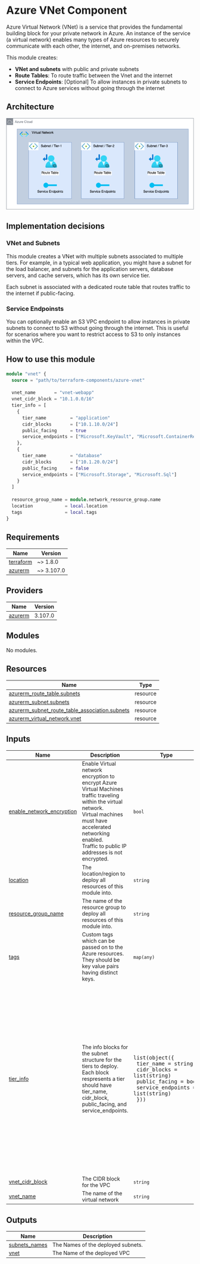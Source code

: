 # Azure VNet Component

Azure Virtual Network (VNet) is a service that provides the fundamental building block for your private network in Azure. An instance of the service (a virtual network) enables many types of Azure resources to securely communicate with each other, the internet, and on-premises networks.

This module creates:

- **VNet and subnets** with public and private subnets
- **Route Tables**: To route traffic between the Vnet and the internet
- **Service Endpoints**: [Optional] To allow instances in private subnets to connect to Azure services without going through the internet

## Architecture

![alt text](./images/vnet.png)

## Implementation decisions

### VNet and Subnets

This module creates a VNet with multiple subnets associated to multiple tiers. For example, in a typical web application, you might have a subnet for the load balancer, and subnets for the application servers, database servers, and cache servers, which has its own service tier.

Each subnet is associated with a dedicated route table that routes traffic to the internet if public-facing.

### Service Endpoinsts

You can optionally enable an S3 VPC endpoint to allow instances in private subnets to connect to S3 without going through the internet. This is useful for scenarios where you want to restrict access to S3 to only instances within the VPC.

## How to use this module

```terraform
module "vnet" {
  source = "path/to/terraform-components/azure-vnet"

  vnet_name       = "vnet-webapp"
  vnet_cidr_block = "10.1.0.0/16"
  tier_info = [
    {
      tier_name         = "application"
      cidr_blocks       = ["10.1.10.0/24"]
      public_facing     = true
      service_endpoints = ["Microsoft.KeyVault", "Microsoft.ContainerRegistry"]
    },
    {
      tier_name         = "database"
      cidr_blocks       = ["10.1.20.0/24"]
      public_facing     = false
      service_endpoints = ["Microsoft.Storage", "Microsoft.Sql"]
    }
  ]

  resource_group_name = module.network_resource_group.name
  location            = local.location
  tags                = local.tags
}
```

<!-- BEGIN_TF_DOCS -->
## Requirements

| Name | Version |
|------|---------|
| <a name="requirement_terraform"></a> [terraform](#requirement\_terraform) | ~> 1.8.0 |
| <a name="requirement_azurerm"></a> [azurerm](#requirement\_azurerm) | ~> 3.107.0 |

## Providers

| Name | Version |
|------|---------|
| <a name="provider_azurerm"></a> [azurerm](#provider\_azurerm) | 3.107.0 |

## Modules

No modules.

## Resources

| Name | Type |
|------|------|
| [azurerm_route_table.subnets](https://registry.terraform.io/providers/hashicorp/azurerm/latest/docs/resources/route_table) | resource |
| [azurerm_subnet.subnets](https://registry.terraform.io/providers/hashicorp/azurerm/latest/docs/resources/subnet) | resource |
| [azurerm_subnet_route_table_association.subnets](https://registry.terraform.io/providers/hashicorp/azurerm/latest/docs/resources/subnet_route_table_association) | resource |
| [azurerm_virtual_network.vnet](https://registry.terraform.io/providers/hashicorp/azurerm/latest/docs/resources/virtual_network) | resource |

## Inputs

| Name | Description | Type | Default | Required |
|------|-------------|------|---------|:--------:|
| <a name="input_enable_network_encryption"></a> [enable\_network\_encryption](#input\_enable\_network\_encryption) | Enable Virtual network encryption to encrypt Azure Virtual Machines traffic traveling within the virtual network.<br>Virtual machines must have accelerated networking enabled.<br>Traffic to public IP addresses is not encrypted. | `bool` | `false` | no |
| <a name="input_location"></a> [location](#input\_location) | The location/region to deploy all resources of this module into. | `string` | n/a | yes |
| <a name="input_resource_group_name"></a> [resource\_group\_name](#input\_resource\_group\_name) | The name of the resource group to deploy all resources of this module into. | `string` | n/a | yes |
| <a name="input_tags"></a> [tags](#input\_tags) | Custom tags which can be passed on to the Azure resources. They should be key value pairs having distinct keys. | `map(any)` | `{}` | no |
| <a name="input_tier_info"></a> [tier\_info](#input\_tier\_info) | The info blocks for the subnet structure for the tiers to deploy.<br>Each block respresents a tier should have tier\_name, cidr\_block, public\_facing, and service\_endpoints. | <pre>list(object({<br>    tier_name         = string<br>    cidr_blocks       = list(string)<br>    public_facing     = bool<br>    service_endpoints = list(string)<br>  }))</pre> | <pre>[<br>  {<br>    "cidr_blocks": [<br>      "10.0.1.0/24"<br>    ],<br>    "public_facing": true,<br>    "service_endpoints": [<br>      "Microsoft.KeyVault",<br>      "Microsoft.ContainerRegistry"<br>    ],<br>    "tier_name": "application"<br>  },<br>  {<br>    "cidr_blocks": [<br>      "10.0.2.0/24"<br>    ],<br>    "public_facing": false,<br>    "service_endpoints": [<br>      "Microsoft.Storage",<br>      "Microsoft.Sql"<br>    ],<br>    "tier_name": "database"<br>  }<br>]</pre> | no |
| <a name="input_vnet_cidr_block"></a> [vnet\_cidr\_block](#input\_vnet\_cidr\_block) | The CIDR block for the VPC | `string` | `"10.0.0.0/16"` | no |
| <a name="input_vnet_name"></a> [vnet\_name](#input\_vnet\_name) | The name of the virtual network | `string` | n/a | yes |

## Outputs

| Name | Description |
|------|-------------|
| <a name="output_subnets_names"></a> [subnets\_names](#output\_subnets\_names) | The Names of the deployed subnets. |
| <a name="output_vnet"></a> [vnet](#output\_vnet) | The Name of the deployed VPC |
<!-- END_TF_DOCS -->

